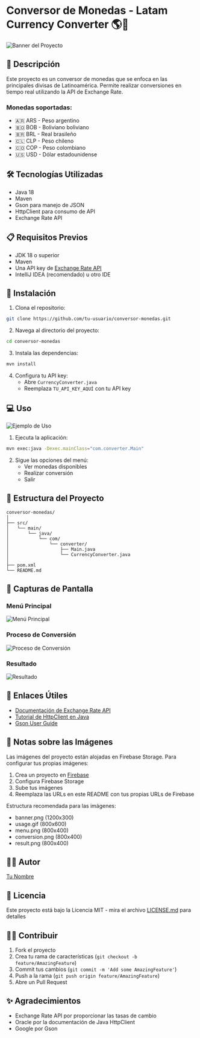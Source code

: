 # Conversor de Monedas - Latam Currency Converter 🌎💱

![Banner del Proyecto](https://firebasestorage.googleapis.com/YOUR_STORAGE_URL/banner.png)

## 📝 Descripción

Este proyecto es un conversor de monedas que se enfoca en las principales divisas de Latinoamérica. Permite realizar conversiones en tiempo real utilizando la API de Exchange Rate.

### Monedas soportadas:
- 🇦🇷 ARS - Peso argentino
- 🇧🇴 BOB - Boliviano boliviano
- 🇧🇷 BRL - Real brasileño
- 🇨🇱 CLP - Peso chileno
- 🇨🇴 COP - Peso colombiano
- 🇺🇸 USD - Dólar estadounidense

## 🛠️ Tecnologías Utilizadas

- Java 18
- Maven
- Gson para manejo de JSON
- HttpClient para consumo de API
- Exchange Rate API

## 📋 Requisitos Previos

- JDK 18 o superior
- Maven
- Una API key de [Exchange Rate API](https://www.exchangerate-api.com/)
- IntelliJ IDEA (recomendado) u otro IDE

## 🚀 Instalación

1. Clona el repositorio:
```bash
git clone https://github.com/tu-usuario/conversor-monedas.git
```

2. Navega al directorio del proyecto:
```bash
cd conversor-monedas
```

3. Instala las dependencias:
```bash
mvn install
```

4. Configura tu API key:
   - Abre `CurrencyConverter.java`
   - Reemplaza `TU_API_KEY_AQUÍ` con tu API key

## 💻 Uso

![Ejemplo de Uso](https://firebasestorage.googleapis.com/YOUR_STORAGE_URL/usage.gif)

1. Ejecuta la aplicación:
```bash
mvn exec:java -Dexec.mainClass="com.converter.Main"
```

2. Sigue las opciones del menú:
   - Ver monedas disponibles
   - Realizar conversión
   - Salir

## 📁 Estructura del Proyecto

```
conversor-monedas/
│
├── src/
│   └── main/
│       └── java/
│           └── com/
│               └── converter/
│                   ├── Main.java
│                   └── CurrencyConverter.java
│
├── pom.xml
└── README.md
```

## 📸 Capturas de Pantalla

### Menú Principal
![Menú Principal](https://firebasestorage.googleapis.com/YOUR_STORAGE_URL/menu.png)

### Proceso de Conversión
![Proceso de Conversión](https://firebasestorage.googleapis.com/YOUR_STORAGE_URL/conversion.png)

### Resultado
![Resultado](https://firebasestorage.googleapis.com/YOUR_STORAGE_URL/result.png)

## 🔗 Enlaces Útiles

- [Documentación de Exchange Rate API](https://www.exchangerate-api.com/docs)
- [Tutorial de HttpClient en Java](https://docs.oracle.com/en/java/javase/18/docs/api/java.net.http/java/net/http/HttpClient.html)
- [Gson User Guide](https://github.com/google/gson/blob/master/UserGuide.md)

## 📝 Notas sobre las Imágenes

Las imágenes del proyecto están alojadas en Firebase Storage. Para configurar tus propias imágenes:

1. Crea un proyecto en [Firebase](https://firebase.google.com/)
2. Configura Firebase Storage
3. Sube tus imágenes
4. Reemplaza las URLs en este README con tus propias URLs de Firebase

Estructura recomendada para las imágenes:
- banner.png (1200x300)
- usage.gif (800x600)
- menu.png (800x400)
- conversion.png (800x400)
- result.png (800x400)

## 👨‍💻 Autor

[Tu Nombre](https://github.com/DavidGMc)

## 📄 Licencia

Este proyecto está bajo la Licencia MIT - mira el archivo [LICENSE.md](LICENSE) para detalles

## 🙋‍♂️ Contribuir

1. Fork el proyecto
2. Crea tu rama de características (`git checkout -b feature/AmazingFeature`)
3. Commit tus cambios (`git commit -m 'Add some AmazingFeature'`)
4. Push a la rama (`git push origin feature/AmazingFeature`)
5. Abre un Pull Request

## ✨ Agradecimientos

- Exchange Rate API por proporcionar las tasas de cambio
- Oracle por la documentación de Java HttpClient
- Google por Gson
